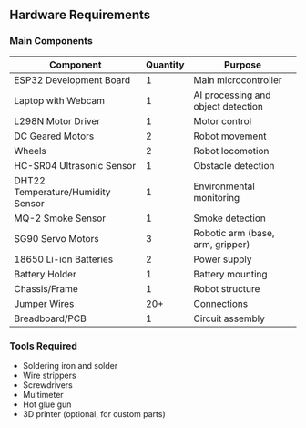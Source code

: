 
##  Hardware Requirements

### Main Components

| Component | Quantity | Purpose |
|-----------|----------|---------|
| ESP32 Development Board | 1 | Main microcontroller |
| Laptop with Webcam | 1 | AI processing and object detection |
| L298N Motor Driver | 1 | Motor control |
| DC Geared Motors | 2 | Robot movement |
| Wheels | 2 | Robot locomotion |
| HC-SR04 Ultrasonic Sensor | 1 | Obstacle detection |
| DHT22 Temperature/Humidity Sensor | 1 | Environmental monitoring |
| MQ-2 Smoke Sensor | 1 | Smoke detection |
| SG90 Servo Motors | 3 | Robotic arm (base, arm, gripper) |
| 18650 Li-ion Batteries | 2 | Power supply |
| Battery Holder | 1 | Battery mounting |
| Chassis/Frame | 1 | Robot structure |
| Jumper Wires | 20+ | Connections |
| Breadboard/PCB | 1 | Circuit assembly |

### Tools Required

- Soldering iron and solder
- Wire strippers
- Screwdrivers
- Multimeter
- Hot glue gun
- 3D printer (optional, for custom parts)